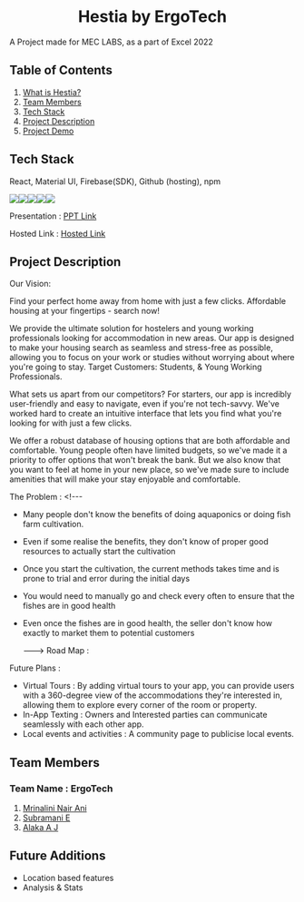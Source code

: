 # **<div align="center">Hestia by  ErgoTech</div>**  
A Project made for MEC LABS, as a part of Excel 2022

## Table of Contents
1. [What is Hestia?](#project-description)
2. [Team Members](#team-members)
3. [Tech Stack](#tech-stack)
4. [Project Description](#project-description)
5. [Project Demo](#project-demo)

## Tech Stack
React, Material UI, Firebase(SDK), Github (hosting), npm

<img src="https://img.shields.io/badge/firebase-ffca28?style=for-the-badge&logo=firebase&logoColor=black"><img src="https://img.shields.io/badge/React-20232A?style=for-the-badge&logo=react&logoColor=61DAFB"><img src="https://img.shields.io/badge/npm-CB3837?style=for-the-badge&logo=npm&logoColor=white"><img src="https://img.shields.io/badge/React-20232A?style=for-the-badge&logo=react&logoColor=61DAFB"><img src="https://img.shields.io/badge/Material%20UI-007FFF?style=for-the-badge&logo=mui&logoColor=white">

Presentation : [PPT Link](https://www.canva.com/design/DAFTudil6cU/VFI5qItIGgk8tVm8sh6Z_A/view?utm_content=DAFTudil6cU&utm_campaign=designshare&utm_medium=link2&utm_source=sharebutton)

Hosted Link : [Hosted Link](https://subru-37.github.io/Ergotech-Hestia/)

## Project Description

Our Vision: 

Find your perfect home away from home with just a few clicks. Affordable housing at your fingertips - search now!

We provide the ultimate solution for hostelers and young working professionals looking for accommodation in new areas. Our app is designed to make your housing search as seamless and stress-free as possible, allowing you to focus on your work or studies without worrying about where you're going to stay.
Target Customers: Students, & Young Working Professionals. 

What sets us apart from our competitors? For starters, our app is incredibly user-friendly and easy to navigate, even if you're not tech-savvy. We've worked hard to create an intuitive interface that lets you find what you're looking for with just a few clicks.

We offer a robust database of housing options that are both affordable and comfortable. Young people often have limited budgets, so we've made it a priority to offer options that won't break the bank. But we also know that you want to feel at home in your new place, so we've made sure to include amenities that will make your stay enjoyable and comfortable.

The Problem :  <!---
- Many people don't know the benefits of doing aquaponics or doing fish farm cultivation.
- Even if some realise the benefits, they don't know of proper good resources to actually start the cultivation
- Once you start the cultivation, the current methods takes time and is prone to trial and error during the initial days
- You would need to manually go and check every often to ensure that the fishes are in good health  
- Even once the fishes are in good health, the seller don't know how exactly to market them to potential customers

  --->
  Road Map : 
  
  
 Future Plans :
  - Virtual Tours : By adding virtual tours to your app, you can provide users with a 360-degree view of the accommodations they're interested in, allowing them to
  explore every corner of the room or property.
  - In-App Texting :  Owners and Interested parties can communicate seamlessly with each other app. 
  - Local events and activities : A community page to publicise local events.
 <!--
## For basic users :
- Create a platform for a new individuals to start fish farm cultivation from scratch and earn a livelihood selling fish produce and also for existing farms to simplify their daily work.
- The platform will have both farmer and customer side, primarily focussed on the farmer side.
 
## For the seller:



## For the buyer who would like to have fresh farm products

- Consider swiggy for fresh marine farm products
- The buyer can (log in and ) use our marketplace and search for a particular fresh fish produce near them
- This will show all the marketplaces selling this product near them.
- There will be a way to make orders from our app to this farmer
- Based on this order, the seller can deliver the produce to the buyer

## Our offerings
- No installation charges for sensors
- Our app offers features like monitoring and timely alerts
- Once they have started reaching a state for selling fishes, we offer visibility in our marketplace
- Mobile-Friendly Design

## Revenue Model
- Can add max 2 tanks in free version
- Can connect max 3 sensors under free version in each tank. (Cost of sensor born by seller).
- Can provide transportation via marketplace under paid plan

--->
## Team Members
### **Team Name** : ErgoTech
1. [Mrinalini Nair Ani](https://github.com/hacksh4w/)
1. [Subramani E](https://github.com/subru-37)
1. [Alaka A J](https://github.com/alaka03aj)


## Future Additions 
- Location based features
- Analysis & Stats
